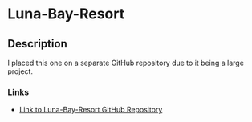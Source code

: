 # Luna-Bay-Resort

## Description

I placed this one on a separate GitHub repository due to it being a large project.

### Links

- [Link to Luna-Bay-Resort GitHub Repository](https://github.com/DragunWF/Luna-Bay-Resort)
